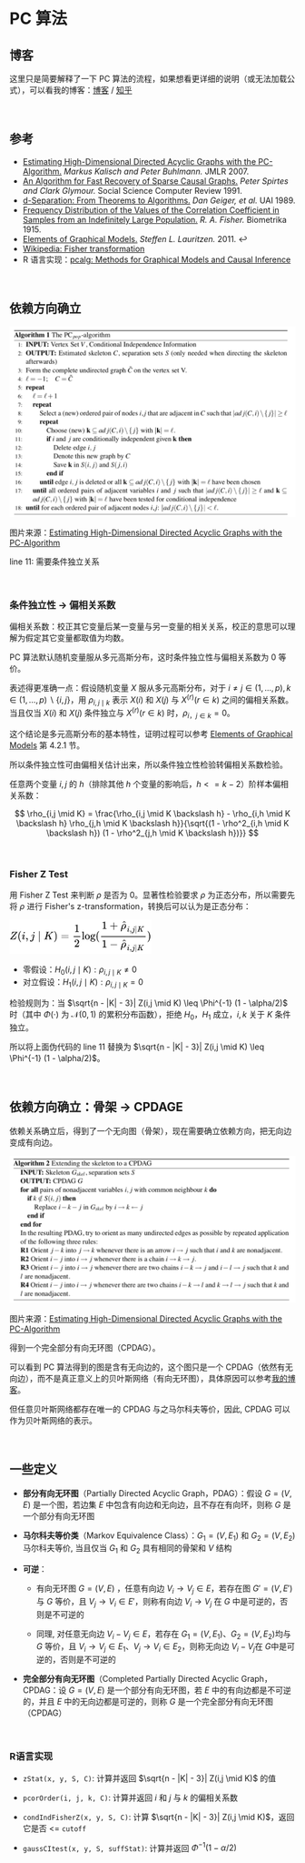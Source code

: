 # PC 算法

## 博客

这里只是简要解释了一下 PC 算法的流程，如果想看更详细的说明（或无法加载公式），可以看我的博客：[博客](https://zxh.io/post/2021/04/26/pc-algorithm/) / [知乎](https://zhuanlan.zhihu.com/p/368010458)


&nbsp;

## 参考

- [Estimating High-Dimensional Directed Acyclic Graphs with the PC-Algorithm.](http://www.jmlr.org/papers/volume8/kalisch07a/kalisch07a.pdf) *Markus Kalisch and Peter Buhlmann.* JMLR 2007.
- [An Algorithm for Fast Recovery of Sparse Causal Graphs.](http://shelf2.library.cmu.edu/Tech/28463803.pdf) *Peter Spirtes and Clark Glymour.* Social Science Computer Review 1991. 
- [d-Separation: From Theorems to Algorithms.](https://arxiv.org/pdf/1304.1505.pdf) *Dan Geiger, et al.* UAI 1989.
- [Frequency Distribution of the Values of the Correlation Coefficient in Samples from an Indefinitely Large Population.](https://www.quantresearch.org/Fisher%20transform%20seminal%20paper.pdf*) *R. A. Fisher.* Biometrika 1915.
- [Elements of Graphical Models.](http://www.stats.ox.ac.uk/~steffen/teaching/gm10/stflournotes.pdf) *Steffen L. Lauritzen.* 2011. ↩︎
- [Wikipedia: Fisher transformation](https://en.wikipedia.org/wiki/Fisher_transformation)
- R 语言实现：[pcalg: Methods for Graphical Models and Causal Inference](https://cran.r-project.org/web/packages/pcalg/)


&nbsp;

## 依赖方向确立

![skeleton](assets/1.png)

图片来源：[Estimating High-Dimensional Directed Acyclic Graphs with the PC-Algorithm](http://www.jmlr.org/papers/volume8/kalisch07a/kalisch07a.pdf)

line 11: 需要条件独立关系


&nbsp;

### 条件独立性 -> 偏相关系数

偏相关系数：校正其它变量后某一变量与另一变量的相关关系，校正的意思可以理解为假定其它变量都取值为均数。

PC 算法默认随机变量服从多元高斯分布，这时条件独立性与偏相关系数为 0 等价。

表述得更准确一点：假设随机变量 $X$ 服从多元高斯分布，对于 $i \not = j \in (1, \dots, p), k \in (1, \dots, p) \backslash \{i, j\}$，用 $\rho_{i, j \mid k}$ 表示 $X(i)$ 和 $X(j)$ 与 $X^{(r)} (r \in k)$ 之间的偏相关系数。当且仅当 $X(i)$ 和 $X(j)$ 条件独立与 $X^{(r)} (r \in k)$ 时，$\rho_{i，j \in k} = 0$。

这个结论是多元高斯分布的基本特性，证明过程可以参考 [Elements of Graphical Models](http://www.stats.ox.ac.uk/~steffen/teaching/gm10/stflournotes.pdf) 第 4.2.1 节。

所以条件独立性可由偏相关估计出来，所以条件独立性检验转偏相关系数检验。

任意两个变量 $i, j$ 的 $h$（排除其他 $h$ 个变量的影响后，$h<=k-2$）阶样本偏相关系数：

$$
\rho_{i,j \mid K} = \frac{\rho_{i,j \mid K \backslash h} - \rho_{i,h \mid K \backslash h} \rho_{j,h \mid K \backslash h}}{\sqrt{(1 - \rho^2_{i,h \mid K \backslash h}) (1 - \rho^2_{j,h \mid K \backslash h})}}
$$


&nbsp;

### Fisher Z Test

用 Fisher Z Test 来判断 $\rho$ 是否为 0。显著性检验要求 $\rho$ 为正态分布，所以需要先将 $\rho$ 进行 Fisher's z-transformation，转换后可以认为是正态分布：

<img src="assets/eq1.svg" width="250" />

- 零假设：$H_0(i, j \mid K): \rho_{i, j \mid K} \not= 0$
- 对立假设：$H_1(i, j \mid K): \rho_{i, j \mid K} = 0$

检验规则为：当 $\sqrt{n - |K| - 3}| Z(i,j \mid K) \leq \Phi^{-1} (1 - \alpha/2)$ 时（其中 $\Phi(\cdot)$ 为 $\mathcal{N}(0, 1)$ 的累积分布函数），拒绝 $H_0$，$H_1$ 成立，$i, k$ 关于 $K$ 条件独立。

所以将上面伪代码的 line 11 替换为 $\sqrt{n - |K| - 3}| Z(i,j \mid K) \leq \Phi^{-1} (1 - \alpha/2)$。


&nbsp;

## 依赖方向确立：骨架 -> CPDAGE

依赖关系确立后，得到了一个无向图（骨架），现在需要确立依赖方向，把无向边变成有向边。

![extend-to-cpdag](assets/2.png)

图片来源：[Estimating High-Dimensional Directed Acyclic Graphs with the PC-Algorithm](http://www.jmlr.org/papers/volume8/kalisch07a/kalisch07a.pdf)

得到一个完全部分有向无环图（CPDAG）。

可以看到 PC 算法得到的图是含有无向边的，这个图只是一个 CPDAG（依然有无向边），而不是真正意义上的贝叶斯网络（有向无环图），具体原因可以参考[我的博客](https://renovamen.ink/post/2021/04/26/pc-algorithm/#马尔科夫等价类)。

但任意贝叶斯网络都存在唯一的 CPDAG 与之马尔科夫等价，因此, CPDAG 可以作为贝叶斯网络的表示。


&nbsp;

## 一些定义

- **部分有向无环图**（Partially Directed Acyclic Graph，PDAG）：假设 $G = (V, E)$ 是一个图，若边集 $E$ 中包含有向边和无向边，且不存在有向环，则称 $G$ 是一个部分有向无环图

- **马尔科夫等价类**（Markov Equivalence Class）：$G_1 = (V, E_1)$ 和 $G_2 = (V, E_2)$ 马尔科夫等价, 当且仅当 $G_1$ 和 $G_2$ 具有相同的骨架和 $V$ 结构

- **可逆**：

    - 有向无环图 $G = (V, E)$ ，任意有向边 $V_i \rightarrow V_j \in E$，若存在图 $G' = (V, E')$ 与 $G$ 等价，且 $V_j \rightarrow V_i \in E'$，则称有向边 $V_i \rightarrow V_j$ 在 $G$ 中是可逆的，否则是不可逆的

    - 同理, 对任意无向边 $V_i - V_j \in E​$，若存在 $G_1 = (V, E_1)​$、$G_2 = (V, E_2)​$ 均与 $G​$ 等价，且 $V_i \rightarrow V_j \in E_1​$、$V_j \rightarrow V_i \in E_2​$，则称无向边 $V_i - V_j​$ 在 $G​$ 中是可逆的，否则是不可逆的

- **完全部分有向无环图**（Completed Partially Directed Acyclic Graph，CPDAG：设 $G = (V, E)$ 是一个部分有向无环图，若 $E$ 中的有向边都是不可逆的，并且 $E$ 中的无向边都是可逆的，则称 $G$ 是一个完全部分有向无环图（CPDAG）


&nbsp;

### R语言实现

- `zStat(x, y, S, C)`: 计算并返回 $\sqrt{n - |K| - 3}| Z(i,j \mid K)$ 的值

- `pcorOrder(i, j, k, C)`: 计算并返回 $i$ 和 $j$ 与 $k$ 的偏相关系数

- `condIndFisherZ(x, y, S, C)`: 计算 $\sqrt{n - |K| - 3}| Z(i,j \mid K)$，返回它是否 <= `cutoff`

- `gaussCItest(x, y, S, suffStat)`: 计算并返回 $\Phi^{-1} (1 - \alpha/2)$

